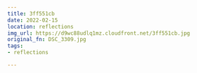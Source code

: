 ```yaml
---
title: 3ff551cb
date: 2022-02-15
location: reflections
img_url: https://d9wc88udlq1mz.cloudfront.net/3ff551cb.jpg
original_fn: DSC_3309.jpg
tags:
- reflections

---
```

